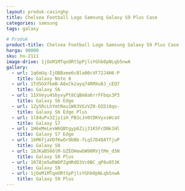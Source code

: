 ```yaml
---
layout: produk-casinghp
title: Chelsea Football Logo Samsung Galaxy S9 Plus Case
categories: samsung
tags: galaxy

# Produk
product-title: Chelsea Football Logo Samsung Galaxy S9 Plus Case
harga: 90000
sku: hn-2111
image-drive: 1jOoM1MTqoORtSpPjlsYGhb0pNLqb5nwA
gallery:
  - url: 1q6mUq-IjOBBxme6cBla00cVF72J4H6-P
    title: Galaxy Note 8
  - url: 1Td5GXfkmB-A8xCkzayq74RMXu6J_cEQ7
    title: Galaxy S6
  - url: 11XVeyu4SbyvyPt8CqBm8a6rrFFbqs3P3
    title: Galaxy S6 Edge
  - url: 1ZySRcLhYmtReu1W03VGzVZ0-DID10qo-
    title: Galaxy S6 Edge Plus
  - url: 1l84uPx3Zjy1iH_PB3cJn0tDKVyxsWcaV
    title: Galaxy S7
  - url: 1H6eMeLevW6QBtgyp6Zij31KSFcDNk1Hl
    title: Galaxy S7 Edge
  - url: 1kM6fjaVDfKwOrObNb-fLqS7D48ATfjuP
    title: Galaxy S8
  - url: 1bJKaB566lM-bZEOHewbW90RVjtMe_d5N
    title: Galaxy S8 Plus
  - url: 1R78jm5wRWOPZgHRdD3Vc0BC_qP8u953K
    title: Galaxy S9
  - url: 1jOoM1MTqoORtSpPjlsYGhb0pNLqb5nwA
    title: Galaxy S9 Plus
---
```

